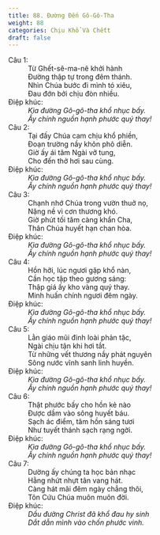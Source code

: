 ```yaml
---
title: 88. Đường Đến Gô-Gô-Tha
weight: 88
categories: Chịu Khổ Và Chếtt
draft: false
---
```

<dl><dt>Câu 1:</dt><dd data-verse="1">Từ Ghết-sê-ma-nê khởi hành <br/>Đường thập tự trong đêm thánh. <br/>Nhìn Chúa bước đi mình tó xiêu, <br/>Đau đớn bởi chịu đòn nhiều. </dd><dt>Điệp khúc:</dt><dd data-chorus="1"><em>Kìa đường Gô-gô-tha khổ nhục bấy. <br/>Ấy chính nguồn hạnh phước quý thay! </em></dd><dt>Câu 2:</dt><dd data-verse="2">Tại đấy Chúa cam chịu khổ phiền, <br/>Đoạn trường nầy khôn phô diễn. <br/>Giờ ấy ái tâm Ngài vỡ tung, <br/>Cho đến thở hơi sau cùng. </dd><dt>Điệp khúc:</dt><dd data-chorus="1"><em>Kìa đường Gô-gô-tha khổ nhục bấy. <br/>Ấy chính nguồn hạnh phước quý thay! </em></dd><dt>Câu 3:</dt><dd data-verse="3">Chạnh nhớ Chúa trong vườn thuở nọ, <br/>Nặng nề vì cơn thương khó. <br/>Giờ phút tối tăm càng khẩn Cha, <br/>Thân Chúa huyết hạn chan hòa. </dd><dt>Điệp khúc:</dt><dd data-chorus="1"><em>Kìa đường Gô-gô-tha khổ nhục bấy. <br/>Ấy chính nguồn hạnh phước quý thay! </em></dd><dt>Câu 4:</dt><dd data-verse="4"> Hồn hỡi, lúc ngươi gặp khổ nàn, <br/>Cần học tập theo gương sáng: <br/>Thập giá ấy kho vàng quý thay. <br/>Minh huấn chính ngươi đêm ngày. </dd><dt>Điệp khúc:</dt><dd data-chorus="1"><em>Kìa đường Gô-gô-tha khổ nhục bấy. <br/>Ấy chính nguồn hạnh phước quý thay! </em></dd><dt>Câu 5:</dt><dd data-verse="5">Lằn giáo mũi đinh loài phản tặc, <br/>Ngài chịu tận khi hơi tắt. <br/>Từ những vết thương nầy phát nguyên <br/>Sông nước vĩnh sanh linh huyền. </dd><dt>Điệp khúc:</dt><dd data-chorus="1"><em>Kìa đường Gô-gô-tha khổ nhục bấy. <br/>Ấy chính nguồn hạnh phước quý thay! </em></dd><dt>Câu 6:</dt><dd data-verse="6">Thật phước bấy cho hồn kẻ nào <br/>Được dầm vào sông huyết báu. <br/>Sạch ác điểm, tâm hồn sáng tươi <br/>Như tuyết thánh sạch rạng ngời. </dd><dt>Điệp khúc:</dt><dd data-chorus="1"><em>Kìa đường Gô-gô-tha khổ nhục bấy. <br/>Ấy chính nguồn hạnh phước quý thay! </em></dd><dt>Câu 7:</dt><dd data-verse="7">Dường ấy chúng ta học bản nhạc <br/>Hằng nhứt nhựt tân vang hát. <br/>Càng hát mãi đêm ngày chẳng thôi, <br/>Tôn Cứu Chúa muôn muôn đời. </dd><dt>Điệp khúc:</dt><dd data-chorus="2"><em>Dầu đường Christ đã khổ đau hy sinh <br/>Dắt dẫn mình vào chốn phước vinh. </em></dd></dl>